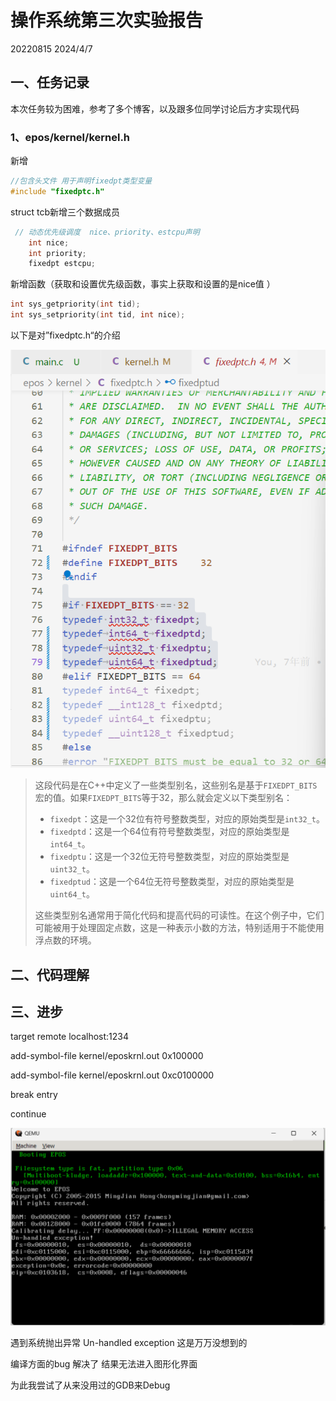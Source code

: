 # 操作系统第三次实验报告

20220815 2024/4/7



## 一、任务记录

本次任务较为困难，参考了多个博客，以及跟多位同学讨论后方才实现代码

### 1、epos/kernel/kernel.h

新增

~~~cpp
//包含头文件 用于声明fixedpt类型变量
#include "fixedptc.h" 
~~~

struct tcb新增三个数据成员

~~~cpp
 // 动态优先级调度  nice、priority、estcpu声明
    int nice;
    int priority;
    fixedpt estcpu;
~~~

新增函数（获取和设置优先级函数，事实上获取和设置的是nice值 ）

~~~cpp
int sys_getpriority(int tid);
int sys_setpriority(int tid, int nice);
~~~







以下是对”fixedptc.h“的介绍

![image-20240416135503583](https://raw.githubusercontent.com/mozhongzhou/myPict_img/main/pic/image-20240416135503583.png)

> 这段代码是在C++中定义了一些类型别名，这些别名是基于`FIXEDPT_BITS`宏的值。如果`FIXEDPT_BITS`等于32，那么就会定义以下类型别名：
>
> - `fixedpt`：这是一个32位有符号整数类型，对应的原始类型是`int32_t`。
> - `fixedptd`：这是一个64位有符号整数类型，对应的原始类型是`int64_t`。
> - `fixedptu`：这是一个32位无符号整数类型，对应的原始类型是`uint32_t`。
> - `fixedptud`：这是一个64位无符号整数类型，对应的原始类型是`uint64_t`。
>
> 这些类型别名通常用于简化代码和提高代码的可读性。在这个例子中，它们可能被用于处理固定点数，这是一种表示小数的方法，特别适用于不能使用浮点数的环境。



## 二、代码理解

















## 三、进步

target remote localhost:1234

add-symbol-file kernel/eposkrnl.out 0x100000

add-symbol-file kernel/eposkrnl.out 0xc0100000

break entry

continue

![image-20240413182309089](https://raw.githubusercontent.com/mozhongzhou/myPict_img/main/pic/image-20240413182309089.png)

遇到系统抛出异常 Un-handled exception 这是万万没想到的

编译方面的bug 解决了 结果无法进入图形化界面

为此我尝试了从来没用过的GDB来Debug

